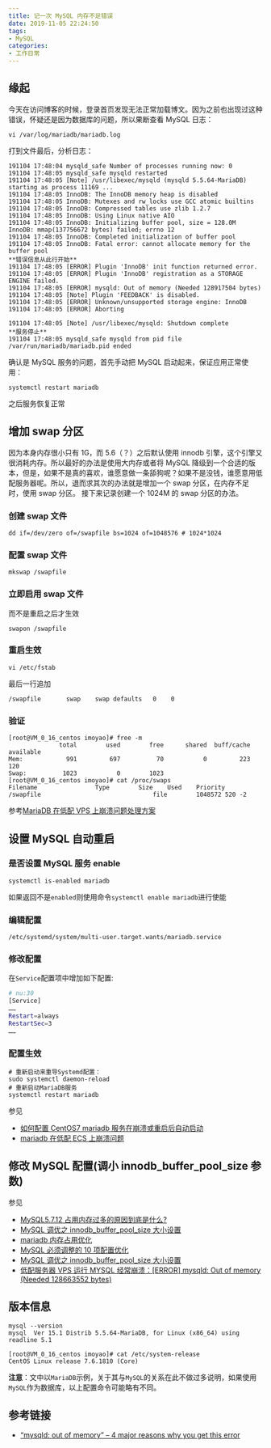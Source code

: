 ```yaml
---
title: 记一次 MySQL 内存不足错误
date: 2019-11-05 22:24:50
tags:
- MySQL
categories:
- 工作日常
---
```


## 缘起
今天在访问博客的时候，登录首页发现无法正常加载博文。因为之前也出现过这种错误，怀疑还是因为数据库的问题，所以果断查看 MySQL 日志：
```shell
vi /var/log/mariadb/mariadb.log 
```
打到文件最后，分析日志：
```shell
191104 17:48:04 mysqld_safe Number of processes running now: 0
191104 17:48:05 mysqld_safe mysqld restarted
191104 17:48:05 [Note] /usr/libexec/mysqld (mysqld 5.5.64-MariaDB) starting as process 11169 ...
191104 17:48:05 InnoDB: The InnoDB memory heap is disabled
191104 17:48:05 InnoDB: Mutexes and rw_locks use GCC atomic builtins
191104 17:48:05 InnoDB: Compressed tables use zlib 1.2.7
191104 17:48:05 InnoDB: Using Linux native AIO
191104 17:48:05 InnoDB: Initializing buffer pool, size = 128.0M
InnoDB: mmap(137756672 bytes) failed; errno 12
191104 17:48:05 InnoDB: Completed initialization of buffer pool
191104 17:48:05 InnoDB: Fatal error: cannot allocate memory for the buffer pool
**错误信息从此行开始**
191104 17:48:05 [ERROR] Plugin 'InnoDB' init function returned error.
191104 17:48:05 [ERROR] Plugin 'InnoDB' registration as a STORAGE ENGINE failed.
191104 17:48:05 [ERROR] mysqld: Out of memory (Needed 128917504 bytes)
191104 17:48:05 [Note] Plugin 'FEEDBACK' is disabled.
191104 17:48:05 [ERROR] Unknown/unsupported storage engine: InnoDB
191104 17:48:05 [ERROR] Aborting

191104 17:48:05 [Note] /usr/libexec/mysqld: Shutdown complete
**服务停止**
191104 17:48:05 mysqld_safe mysqld from pid file /var/run/mariadb/mariadb.pid ended
```
确认是 MySQL 服务的问题，首先手动把 MySQL 启动起来，保证应用正常使用：
```shell
systemctl restart mariadb
```
之后服务恢复正常
## 增加 swap 分区
因为本身内存很小只有 1G，而 5.6（？）之后默认使用 innodb 引擎，这个引擎又很消耗内存。所以最好的办法是使用大内存或者将 MySQL 降级到一个合适的版本，但是，如果不是真的喜欢，谁愿意做一条舔狗呢？如果不是没钱，谁愿意用低配服务器呢。所以，退而求其次的办法就是增加一个 swap 分区，在内存不足时，使用 swap 分区。
接下来记录创建一个 1024M 的 swap 分区的办法。
### 创建 swap 文件
```shell
dd if=/dev/zero of=/swapfile bs=1024 of=1048576 # 1024*1024
```
### 配置 swap 文件
```shell
mkswap /swapfile
```
### 立即启用 swap 文件
而不是重启之后才生效
```shell
swapon /swapfile
```
### 重启生效
```shell
vi /etc/fstab
```
最后一行追加
```shell
/swapfile       swap    swap defaults   0    0
```
### 验证
```shell
[root@VM_0_16_centos imoyao]# free -m
              total        used        free      shared  buff/cache   available
Mem:            991         697          70           0         223         120
Swap:          1023           0        1023
[root@VM_0_16_centos imoyao]# cat /proc/swaps 
Filename				Type		Size	Used	Priority
/swapfile                               file		1048572	520	-2
```
参考[MariaDB 在低配 VPS 上崩溃问题处理方案](https://www.aimz8.com/?p=286)
## 设置 MySQL 自动重启
### 是否设置 MySQL 服务 enable 
```shell
systemctl is-enabled mariadb
```
如果返回不是`enabled`则使用命令`systemctl enable mariadb`进行使能
### 编辑配置
```shell
/etc/systemd/system/multi-user.target.wants/mariadb.service
```
### 修改配置
在`Service`配置项中增加如下配置:
```bash
# nu:30
[Service]
……
Restart=always
RestartSec=3
……
```
### 配置生效
```shell
# 重新启动来重导Systemd配置：
sudo systemctl daemon-reload
# 重新启动MariaDB服务
systemctl restart mariadb
```
参见

- [如何配置 CentOS7 mariadb 服务在崩溃或重启后自动启动](https://www.codebye.com/how-to-config-centos7-mariadb-service-auto-start-after-reboot-or-crash.html)   
- [mariadb 在低配 ECS 上崩溃问题](http://chengms.com/?p=151)  

## 修改 MySQL 配置(调小 innodb_buffer_pool_size 参数)
参见
- [MySQL5.7.12 占用内存过多的原因到底是什么?](https://www.v2ex.com/t/276069) 
- [MySQL 调优之 innodb_buffer_pool_size 大小设置](https://www.v2ex.com/t/276069)  
- [mariadb 内存占用优化](https://segmentfault.com/a/1190000017992793)  
- [MySQL 必须调整的 10 项配置优化](https://segmentfault.com/a/1190000003072283)  
- [MySQL 调优之 innodb_buffer_pool_size 大小设置](https://blog.csdn.net/sunny05296/article/details/78916775)  
- [低配服务器 VPS 运行 MYSQL 经常崩溃：[ERROR] mysqld: Out of memory (Needed 128663552 bytes)](http://www.bluestep.cc/%E4%BD%8E%E9%85%8D%E6%9C%8D%E5%8A%A1%E5%99%A8vps%E8%BF%90%E8%A1%8Cmysql%E7%BB%8F%E5%B8%B8%E5%B4%A9%E6%BA%83%EF%BC%9Aerror-mysqld-out-of-memory-needed-128663552-bytes/)  

## 版本信息
```shell
mysql --version
mysql  Ver 15.1 Distrib 5.5.64-MariaDB, for Linux (x86_64) using readline 5.1
```
```shell
[root@VM_0_16_centos imoyao]# cat /etc/system-release
CentOS Linux release 7.6.1810 (Core) 
```
**注意**：文中以`MariaDB`示例，关于其与`MySQL`的关系在此不做过多说明，如果使用`MySQL`作为数据库，以上配置命令可能略有不同。
## 参考链接
- [“mysqld: out of memory” – 4 major reasons why you get this error](https://bobcares.com/blog/mysqld-out-of-memory/)